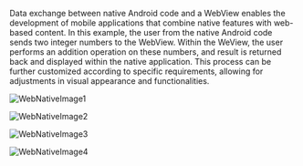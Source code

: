 Data exchange between native Android code and a WebView enables the development of mobile applications that combine native features with web-based content. In this example, the user from the native Android code sends two integer numbers to the WebView. Within the WeView, the user performs an addition operation on these numbers, and result is returned back
and displayed within the native application. This process can be further customized according to specific requirements, allowing for adjustments in visual appearance and functionalities.

![WebNativeImage1](images/image1.jpg)

![WebNativeImage2](images/image2.jpg)

![WebNativeImage3](images/image3.jpg)

![WebNativeImage4](images/image4.jpg)
